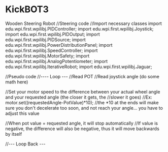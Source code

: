# KickBOT3
Wooden Steering Robot
//Steering code
//Import necessary classes
import edu.wpi.first.wpilibj.PIDController;
import edu.wpi.first.wpilibj.Joystick;
import edu.wpi.first.wpilibj.PIDOutput;
import edu.wpi.first.wpilibj.PIDSource;
import edu.wpi.first.wpilibj.PowerDistributionPanel;
import edu.wpi.first.wpilibj.SpeedController;
import edu.wpi.first.wpilibj.MotorSafety;
import edu.wpi.first.wpilibj.AnalogPotentiometer;
import edu.wpi.first.wpilibj.IterativeRobot;
import edu.wpi.first.wpilibj.Jaguar;

//Pseudo code
//---- Loop ---
//Read POT
//Read joystick angle (do some math here)

//Set your motor speed to the difference between your actual wheel angle and your requested angle (the closer it gets, the //slower it goes)
//Ex: motor.set((requestedAngle-PotValue)*10);
//the *10 at the ends will make sure you don't decelerate too soon, and not reach your angle... you have to adjust this value

//When pot value = requested angle, it will stop automatically
//If value is negative, the difference will also be negative, thus it will move backwards by itself

//--- Loop Back ---

